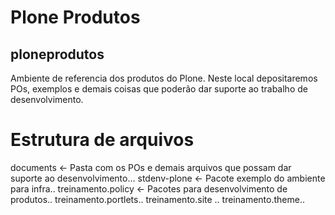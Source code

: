 # Plone Produtos
## ploneprodutos
Ambiente de referencia dos produtos do Plone. Neste local depositaremos POs, exemplos e demais coisas que poderão dar suporte ao trabalho de desenvolvimento.

# Estrutura de arquivos
documents	<- Pasta com os POs e demais arquivos que possam dar suporte ao desenvolvimento...
stdenv-plone	<- Pacote exemplo do ambiente para infra..
treinamento.policy <- Pacotes para desenvolvimento de produtos..
treinamento.portlets..
treinamento.site ..
treinamento.theme..
